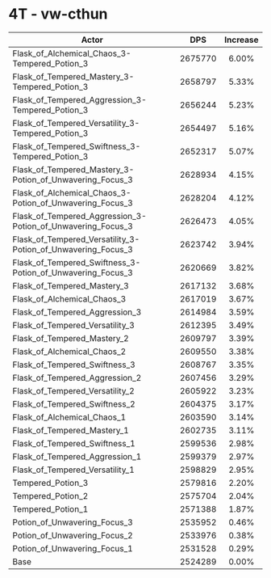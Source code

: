 # 4T - vw-cthun
| Actor | DPS | Increase |
|---|:---:|:---:|
|Flask_of_Alchemical_Chaos_3-Tempered_Potion_3|2675770|6.00%|
|Flask_of_Tempered_Mastery_3-Tempered_Potion_3|2658797|5.33%|
|Flask_of_Tempered_Aggression_3-Tempered_Potion_3|2656244|5.23%|
|Flask_of_Tempered_Versatility_3-Tempered_Potion_3|2654497|5.16%|
|Flask_of_Tempered_Swiftness_3-Tempered_Potion_3|2652317|5.07%|
|Flask_of_Tempered_Mastery_3-Potion_of_Unwavering_Focus_3|2628934|4.15%|
|Flask_of_Alchemical_Chaos_3-Potion_of_Unwavering_Focus_3|2628204|4.12%|
|Flask_of_Tempered_Aggression_3-Potion_of_Unwavering_Focus_3|2626473|4.05%|
|Flask_of_Tempered_Versatility_3-Potion_of_Unwavering_Focus_3|2623742|3.94%|
|Flask_of_Tempered_Swiftness_3-Potion_of_Unwavering_Focus_3|2620669|3.82%|
|Flask_of_Tempered_Mastery_3|2617132|3.68%|
|Flask_of_Alchemical_Chaos_3|2617019|3.67%|
|Flask_of_Tempered_Aggression_3|2614984|3.59%|
|Flask_of_Tempered_Versatility_3|2612395|3.49%|
|Flask_of_Tempered_Mastery_2|2609797|3.39%|
|Flask_of_Alchemical_Chaos_2|2609550|3.38%|
|Flask_of_Tempered_Swiftness_3|2608767|3.35%|
|Flask_of_Tempered_Aggression_2|2607456|3.29%|
|Flask_of_Tempered_Versatility_2|2605922|3.23%|
|Flask_of_Tempered_Swiftness_2|2604375|3.17%|
|Flask_of_Alchemical_Chaos_1|2603590|3.14%|
|Flask_of_Tempered_Mastery_1|2602735|3.11%|
|Flask_of_Tempered_Swiftness_1|2599536|2.98%|
|Flask_of_Tempered_Aggression_1|2599379|2.97%|
|Flask_of_Tempered_Versatility_1|2598829|2.95%|
|Tempered_Potion_3|2579816|2.20%|
|Tempered_Potion_2|2575704|2.04%|
|Tempered_Potion_1|2571388|1.87%|
|Potion_of_Unwavering_Focus_3|2535952|0.46%|
|Potion_of_Unwavering_Focus_2|2533976|0.38%|
|Potion_of_Unwavering_Focus_1|2531528|0.29%|
|Base|2524289|0.00%|
